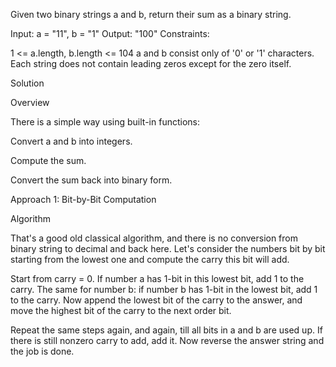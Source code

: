 Given two binary strings a and b, return their sum as a binary string.

Input: a = "11", b = "1"
Output: "100"
Constraints:

1 <= a.length, b.length <= 104
a and b consist only of '0' or '1' characters.
Each string does not contain leading zeros except for the zero itself.

Solution

Overview

There is a simple way using built-in functions:

Convert a and b into integers.

Compute the sum.

Convert the sum back into binary form.

Approach 1: Bit-by-Bit Computation

Algorithm

That's a good old classical algorithm, and there is no conversion from binary string to decimal and back here. Let's consider the numbers bit by bit starting from the lowest one and compute the carry this bit will add.

Start from carry = 0. If number a has 1-bit in this lowest bit, add 1 to the carry. The same for number b: if number b has 1-bit in the lowest bit, add 1 to the carry. 
Now append the lowest bit of the carry to the answer, and move the highest bit of the carry to the next order bit.

Repeat the same steps again, and again, till all bits in a and b are used up. If there is still nonzero carry to add, add it. Now reverse the answer string and the job is done.

